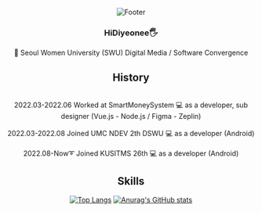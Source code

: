 <div align="center">
  
![Footer](https://capsule-render.vercel.app/api?type=waving&color=FD058B&height=200&section=footer&text=Lee%20Ji%20%20Hyeon%20)
  
### HiDiyeonee🖐️

🏫 Seoul Women University (SWU) Digital Media / Software Convergence 

## History
<br>
2022.03-2022.06 Worked at SmartMoneySystem 💻 as a developer, sub designer (Vue.js - Node.js / Figma - Zeplin)
<br>
<br>
2022.03-2022.08 Joined UMC NDEV 2th DSWU 💻 as a developer (Android)
<br>
<br>
2022.08-Now➰ Joined KUSITMS 26th 💻 as a developer (Android)
<br>


<!--
**leejihyeon240/leejihyeon240** is a ✨ _special_ ✨ repository because its `README.md` (this file) appears on your GitHub profile.

Here are some ideas to get you started:

- 🔭 I’m currently working on ...
- 🌱 I’m currently learning ...
- 👯 I’m looking to collaborate on ...
- 🤔 I’m looking for help with ...
- 💬 Ask me about ...
- 📫 How to reach me: ...
- 😄 Pronouns: ...
- ⚡ Fun fact: ...
-->

## Skills

[![Top Langs](https://github-readme-stats.vercel.app/api/top-langs/?username=MinseoShindor&layout=compact)](https://github.com/MinseoShindor/github-readme-stats)
[![Anurag's GitHub stats](https://github-readme-stats.vercel.app/api?username=MinseoShindor)](https://github.com/MinseoShindor/github-readme-stats)
